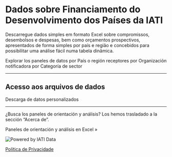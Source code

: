 # Dados sobre Financiamento do Desenvolvimento dos Países da IATI

<p class="lead">Descarregue dados simples em formato Excel sobre compromissos, desembolsos e despesas, bem como orçamentos prospectivos, apresentados de forma simples por país e região e concebidos para possibilitar uma análise fácil numa tabela dinâmica.</p>

<b-card img-src="/data-dashboards-background-countries.png" img-alt="Image" overlay body-class="d-flex align-items-center">
  <b-btn block variant="primary" to="/pt/data/">Explorar los paneles de datos <font-awesome-icon :icon="['fa', 'chart-simple']" /></b-btn>
</b-card>
<b-row class="mt-2">
    <b-col>
        <b-btn block variant="outline-primary" to="/pt/data/recipient-country-or-region/">por País o región receptores</b-btn>
    </b-col>
    <b-col>
        <b-btn block variant="outline-primary" to="/pt/data/reporting-organisation/">por Organización notificadora</b-btn>
    </b-col>
    <b-col>
        <b-btn block variant="outline-primary" to="/pt/data/sector-category/">por Categoría de sector</b-btn>
    </b-col>
</b-row>

<hr />

<b-card-group>

<b-card class="text-md-center">

## Acesso aos arquivos de dados

<download-file></download-file>

</b-card>
    <b-card body-class="d-flex align-items-center">
        <b-btn block variant="primary" to="/pt/data/custom/">Descarga de datos personalizados <font-awesome-icon :icon="['fa', 'wand-magic-sparkles']" /></b-btn>
    </b-card>
</b-card-group>
<hr />
<b-alert show variant="secondary" class="text-center">
	<p>¿Busca los paneles de orientación y análisis? Los hemos trasladado a la sección “Acerca de”.</p>
	<b-btn variant="secondary" to="/pt/guidance-analysis/">Paneles de orientación y análisis en Excel &raquo;</b-btn>
</b-alert>

<p class="center-logo">
	<img src="/powered-by-iati.png" alt="Powered by IATI Data" />
</p>

[Política de Privacidade](https://iatistandard.org/en/privacy-policy/)
